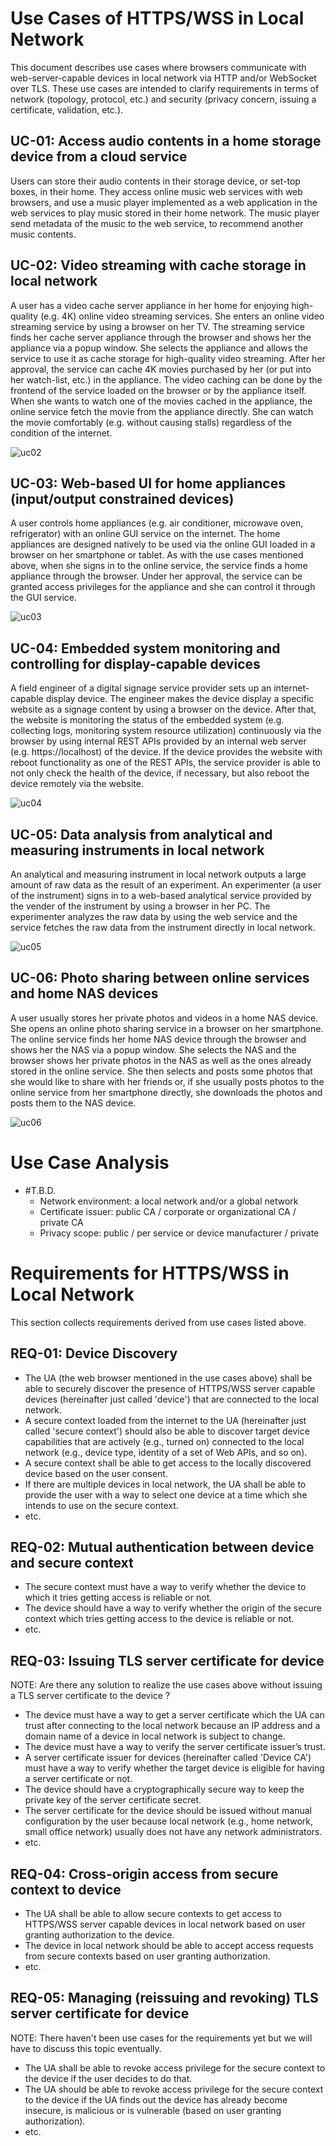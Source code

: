 # Use Cases of HTTPS/WSS in Local Network

This document describes use cases where browsers communicate with web-server-capable devices in local network via HTTP and/or WebSocket over TLS.
These use cases are intended to clarify requirements in terms of network (topology, protocol, etc.) and security
(privacy concern, issuing a certificate, validation, etc.).

## UC-01: Access audio contents in a home storage device from a cloud service

Users can store their audio contents in their storage device, or set-top boxes, in their home.
They access online music web services with web browsers, and use a music player implemented as a web application
in the web services to play music stored in their home network.
The music player send metadata of the music to the web service, to recommend another music contents.

## UC-02: Video streaming with cache storage in local network

A user has a video cache server appliance in her home for enjoying high-quality (e.g. 4K) online video streaming services.
She enters an online video streaming service by using a browser on her TV. 
The streaming service finds her cache server appliance through the browser and shows her the appliance via a popup window.
She selects the appliance and allows the service to use it as cache storage for high-quality video streaming.
After her approval, the service can cache 4K movies purchased by her (or put into her watch-list, etc.) in the appliance.
The video caching can be done by the frontend of the service loaded on the browser or by the appliance itself. 
When she wants to watch one of the movies cached in the appliance, the online service fetch the movie from the appliance directly.
She can watch the movie comfortably (e.g. without causing stalls) regardless of the condition of the internet.

![uc02](figs/uc02.jpg)

## UC-03: Web-based UI for home appliances (input/output constrained devices)

A user controls home appliances (e.g. air conditioner, microwave oven, refrigerator) with an online GUI service on the internet.
The home appliances are designed natively to be used via the online GUI loaded in a browser on her smartphone or tablet.
As with the use cases mentioned above, when she signs in to the online service, the service finds a home appliance through the browser.
Under her approval, the service can be granted access privileges for the appliance and she can control it through the GUI service.

![uc03](figs/uc03.jpg)

## UC-04: Embedded system monitoring and controlling for display-capable devices

A field engineer of a digital signage service provider sets up an internet-capable display device.
The engineer makes the device display a specific website as a signage content by using a browser on the device.
After that, the website is monitoring the status of the embedded system (e.g. collecting logs, monitoring system resource utilization)
continuously via the browser by using internal REST APIs provided by an internal web server (e.g. https://localhost) of the device.
If the device provides the website with reboot functionality as one of the REST APIs, the service provider is able to not only check 
the health of the device, if necessary, but also reboot the device remotely via the website.

![uc04](figs/uc04.jpg)

## UC-05: Data analysis from analytical and measuring instruments in local network

An analytical and measuring instrument in local network outputs a large amount of raw data as the result of an experiment.
An experimenter (a user of the instrument) signs in to a web-based analytical service provided by the vender of the instrument by using a browser in her PC.
The experimenter analyzes the raw data by using the web service and the service fetches the raw data from the instrument directly in local network.

![uc05](figs/uc05.jpg)

## UC-06: Photo sharing between online services and home NAS devices

A user usually stores her private photos and videos in a home NAS device.
She opens an online photo sharing service in a browser on her smartphone.
The online service finds her home NAS device through the browser and shows her the NAS via a popup window.
She selects the NAS and the browser shows her private photos in the NAS as well as the ones already stored in the online service.
She then selects and posts some photos that she would like to share with her friends or, 
if she usually posts photos to the online service from her smartphone directly, she downloads the photos and posts them to the NAS device.

![uc06](figs/uc06.jpg)

# Use Case Analysis

- #T.B.D.
    - Network environment: a local network and/or a global network
    - Certificate issuer: public CA / corporate or organizational CA / private CA
    - Privacy scope: public / per service or device manufacturer / private

# Requirements for HTTPS/WSS in Local Network

This section collects requirements derived from use cases listed above.

## <a name="req-01"></a>REQ-01: Device Discovery

- The UA (the web browser mentioned in the use cases above) shall be able to securely discover the presence of HTTPS/WSS server capable devices (hereinafter just called 'device') that are connected to the local network. 
- A secure context loaded from the internet to the UA (hereinafter just called 'secure context') should also be able to discover target device capabilities that are actively (e.g., turned on) connected to the local network (e.g., device type, identity of a set of Web APIs, and so on).
- A secure context shall be able to get access to the locally discovered device based on the user consent.
- If there are multiple devices in local network, the UA shall be able to provide the user with a way to select one device at a time which she intends to use on the secure context.
- etc. 
	
## <a name="req-02"></a>REQ-02: Mutual authentication between device and secure context

- The secure context must have a way to verify whether the device to which it tries getting access is reliable or not.
- The device should have a way to verify whether the origin of the secure context which tries getting access to the device is reliable or not.
- etc. 

## <a name="req-03"></a>REQ-03: Issuing TLS server certificate for device

NOTE: Are there any solution to realize the use cases above without issuing a TLS server certificate to the device ?

- The device must have a way to get a server certificate which the UA can trust after connecting to the local network because an IP address and a domain name of a device in local network is subject to change.
- The device must have a way to verify the server certificate issuer’s trust.
- A server certificate issuer for devices (hereinafter called 'Device CA') must have a way to verify whether the target device is eligible for having a server certificate or not.
- The device should have a cryptographically secure way to keep the private key of the server certificate secret.
- The server certificate for the device should be issued without manual configuration by the user because local network (e.g., home network, small office network) usually does not have any network administrators.
- etc.

## <a name="req-04"></a>REQ-04: Cross-origin access from secure context to device

- The UA shall be able to allow secure contexts to get access to HTTPS/WSS server capable devices in local network based on user granting authorization to the device.
- The device in local network should be able to accept access requests from secure contexts based on user granting authorization.
- etc.

## <a name="req-05"></a>REQ-05: Managing (reissuing and revoking) TLS server certificate for device

NOTE: There haven't been use cases for the requirements yet but we will have to discuss this topic eventually.

- The UA shall be able to revoke access privilege for the secure context to the device if the user decides to do that.
- The UA should be able to revoke access privilege for the secure context to the device if the UA finds out the device has already become insecure, is malicious or is vulnerable (based on user granting authorization).
- etc.
